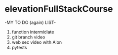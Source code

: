 # elevationFullStackCourse

-MY TO DO (again) LIST-

1. function intermidiate
2. git branch video
3. web sec video with Alon
4. pytests
